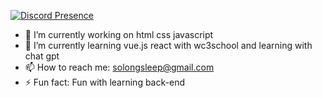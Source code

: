 
[![Discord Presence](https://lanyard.cnrad.dev/api/454270840897273856)](https://discord.com/users/454270840897273856)

- 🔭 I’m currently working on html css javascript 
- 🌱 I’m currently learning vue.js react with wc3school and learning with chat gpt
- 📫 How to reach me: solongsleep@gmail.com
- ⚡ Fun fact: Fun with learning back-end 


